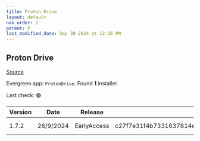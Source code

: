 ```yaml
---
title: Proton Drive
layout: default
nav_order: 2
parent: P
last_modified_date: Sep 30 2024 at 12:26 PM
---
```


## Proton Drive

[Source](https://proton.me/drive/)

Evergreen app: `ProtonDrive`. Found **1** installer.

Last check: 🟢

| Version | Date      | Release     | Sha512                                                                                                                           | Type | URI                                                                                                                                                                    |
| ------- | --------- | ----------- | -------------------------------------------------------------------------------------------------------------------------------- | ---- | ---------------------------------------------------------------------------------------------------------------------------------------------------------------------- |
| 1.7.2   | 26/9/2024 | EarlyAccess | c27f7e31f4b7331637814e721149fd87b54bb6cc0ff2c2be18ee2bad081ff474546ce50f7ab02193f702a1ff75a3fcb43a4abff0cb7fdb48e038d21c24011ca7 | exe  | [https://proton.me/download/drive/windows/1.7.2/Proton%20Drive%20Setup%201.7.2.exe](https://proton.me/download/drive/windows/1.7.2/Proton%20Drive%20Setup%201.7.2.exe) |
